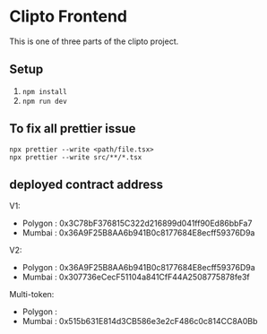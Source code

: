 # Clipto Frontend

This is one of three parts of the clipto project.

## Setup

1.  `npm install`
2.  `npm run dev`

## To fix all prettier issue

```
npx prettier --write <path/file.tsx>
npx prettier --write src/**/*.tsx
```

## deployed contract address

V1:

- Polygon : 0x3C78bF376815C322d216899d041ff90Ed86bbFa7
- Mumbai : 0x36A9F25B8AA6b941B0c8177684E8ecff59376D9a

V2:

- Polygon : 0x36A9F25B8AA6b941B0c8177684E8ecff59376D9a
- Mumbai : 0x307736eCecF51104a841CfF44A2508775878fe3f

Multi-token:

- Polygon :
- Mumbai : 0x515b631E814d3CB586e3e2cF486c0c814CC8A0Bb
